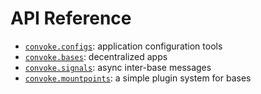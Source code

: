 # API Reference

- [`convoke.configs`](configs.md): application configuration tools
- [`convoke.bases`](bases.md): decentralized apps
- [`convoke.signals`](signals.md): async inter-base messages
- [`convoke.mountpoints`](mountpoints.md): a simple plugin system for bases
